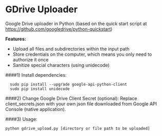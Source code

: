 GDrive Uploader
===============

Google Drive uploader in Python
(based on the quick start script at https://github.com/googledrive/python-quickstart)

**Features:**
* Upload all files and subdirectories within the input path
* Store credentials on the computer, which means you only need to authorize it once
* Sanitize special characters (using unidecode)

####1) Install dependencies:
```
  sudo pip install --upgrade google-api-python-client
  sudo pip install unidecode
```
####2) Change Google Drive Client Secret (optional):
Replace client_secrets.json with your own json file downloaded from Google API Console (native application).

####3) Usage:
```
python gdrive_upload.py [directory or file path to be uploaded]
```
